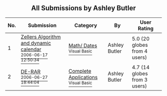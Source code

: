 ﻿<div align="center">

## All Submissions by Ashley Butler

</div>

No.  | Submission | Category | By   | User Rating
---- | ---------- | -------- | ---- | -----------
1 | [Zellers Algorithm and dynamic calendar<br /><sup>2006-06-17 12:50:34</sup>](https://github.com/Planet-Source-Code/ashley-butler-zellers-algorithm-and-dynamic-calendar__1-65819) | [Math/ Dates<br /><sup>Visual Basic</sup>](../ByCategory/math-dates__1-37.md) | Ashley Butler | 5.0 (20 globes from 4 users)
2 | [DE\-RAR<br /><sup>2006-06-27 18:44:04</sup>](https://github.com/Planet-Source-Code/ashley-butler-de-rar__1-65003) | [Complete Applications<br /><sup>Visual Basic</sup>](../ByCategory/complete-applications__1-27.md) | Ashley Butler | 4.7 (14 globes from 3 users)
